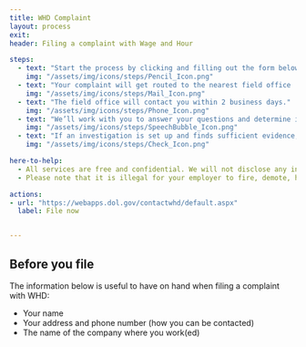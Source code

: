 ```yaml
---
title: WHD Complaint
layout: process
exit:
header: Filing a complaint with Wage and Hour

steps:
  - text: "Start the process by clicking and filling out the form below or call 1-866-487-9243."
    img: "/assets/img/icons/steps/Pencil_Icon.png"
  - text: "Your complaint will get routed to the nearest field office  to your employer who will contact you."
    img: "/assets/img/icons/steps/Mail_Icon.png"
  - text: "The field office will contact you within 2 business days."
    img: "/assets/img/icons/steps/Phone_Icon.png"
  - text: "We’ll work with you to answer your questions and determine if setting up an investigation is the best course of action."
    img: "/assets/img/icons/steps/SpeechBubble_Icon.png"
  - text: "If an investigation is set up and finds sufficient evidence, you’ll receive a check for wages lost."
    img: "/assets/img/icons/steps/Check_Icon.png"

here-to-help:
  - All services are free and confidential. We will not disclose any information to your employer unless you decide to file a formal complaint.
  - Please note that it is illegal for your employer to fire, demote, harass, or otherwise retaliate against you for filing a complaint with the Wage and Hour Division.

actions:
- url: "https://webapps.dol.gov/contactwhd/default.aspx"
  label: File now


---
```


## Before you file
The information below is useful to have on hand when
filing a complaint with WHD:

- Your name
- Your address and phone number (how you can be contacted)
- The name of the company where you work(ed)
